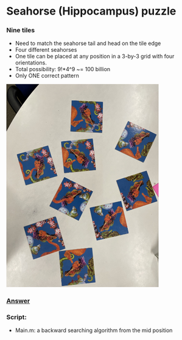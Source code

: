 # Seahorse (Hippocampus) puzzle

### Nine tiles
* Need to match the seahorse tail and head on the tile edge
* Four different seahorses
* One tile can be placed at any position in a 3-by-3 grid with four orientations.
* Total possibility: 9!*4^9 ~= 100 billion
* Only ONE correct pattern

<img src="./Puzzle_before.jpg" alt="drawing" width="400"/>

### [Answer](./Puzzle_after.jpg)


### Script:
* Main.m: a backward searching algorithm from the mid position
